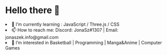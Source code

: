 <h1> Hello there 👋 </h1> 



<!-- ![](https://komarev.com/ghpvc/?username=Jonaszekk) -->

<li> 🌱 I’m currently learning : JavaScript / Three.js / CSS <br /></li>
<li> 📫 How to reach me: Discord: JonaSz#1307 | Email: jonaszek.info@gmail.com <br /></li>
<li> 👀 I’m interested in Basketball | Programming | Manga&Anime | Computer Games <br /></li>

